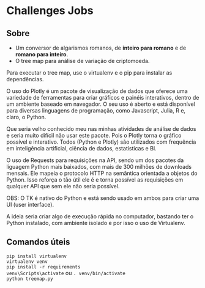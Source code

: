 # Challenges Jobs

## Sobre

- Um conversor de algarismos romanos, de **inteiro para romano** e de **romano para inteiro**.
- O tree map para análise de variação de criptomoeda.

Para executar o tree map, use o virtualenv e o pip para instalar as dependências.

O uso do Plotly é um pacote de visualização de dados que oferece uma variedade de ferramentas para criar gráficos e painéis interativos, dentro de um ambiente baseado em navegador. O seu uso é aberto e está disponível para diversas linguagens de programação, como Javascript, Julia, R e, claro, o Python.

Que seria velho conhecido meu nas minhas atividades de análise de dados e seria muito difícil não usar este pacote. Pois o Plotly torna o gráfico possível e interativo. Todos (Python e Plotly) são utilizados com frequência em inteligência artificial, ciência de dados, estatísticas e BI.

O uso de Requests para requisições na API, sendo um dos pacotes da liguagem Python mais baixados, com mais de 300 milhões de downloads mensais. Ele mapeia o protocolo HTTP na semântica orientada a objetos do Python. Isso reforça o tão útil ele é e torna possível as requisições em qualquer API que sem ele não seria possível.

OBS: O TK é nativo do Python e está sendo usado em ambos para criar uma UI (user interface).

A ideia seria criar algo de execução rápida no computador, bastando ter o Python instalado, com ambiente isolado e por isso o uso de Virtualenv.

## Comandos úteis

`pip install virtualenv`  
`virtualenv venv`  
`pip install -r requirements`  
`venv\Scripts\activate` ou `. venv/bin/activate`  
`python treemap.py`  
